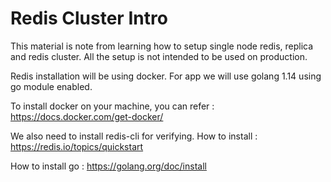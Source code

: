 # Redis Cluster Intro
This material is note from learning how to setup single node redis, replica and redis cluster. All the setup is not intended to be used on production. 

Redis installation will be using docker. For app we will use golang 1.14 using go module enabled.

To install docker on your machine, you can refer : 
https://docs.docker.com/get-docker/

We also need to install redis-cli for verifying. How to install : 
https://redis.io/topics/quickstart

How to install go : 
https://golang.org/doc/install
